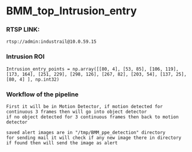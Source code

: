 # BMM_top_Intrusion_entry

### RTSP LINK: 
```
rtsp://admin:industrail@10.0.59.15
```

### Intrusion ROI
```
Intrusion_entry_points = np.array([[80, 4], [53, 85], [106, 119], [173, 164], [251, 229], [298, 126], [267, 82], [203, 54], [137, 25], [80, 4] ], np.int32)
```

### Workflow of the pipeline
```
First it will be in Motion Detector, if motion detected for 
continuous 3 frames then will go into object detector
if no object detected for 3 continuous frames then back to motion 
detector

saved alert images are in "/tmp/BMM_ppe_detection" directory
for sending mail it will check if any new image there in directory
if found then will send the image as alert
```


